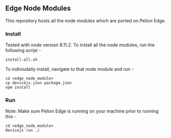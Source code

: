## Edge Node Modules
This repository hosts all the node modules which are ported on Pelion Edge.

### Install
Tested with node version 8.11.2.
To install all the node modules, run the following script -
```
install-all.sh
```

To indiviudally install, navigate to that node module and run -
```
cd <edge_node_module>
cp devicejs.json package.json
npm install
```

### Run
Note: Make sure Pelion Edge is running on your machine prior to running this -

```
cd <edge_node_module>
devicejs run ./
```
